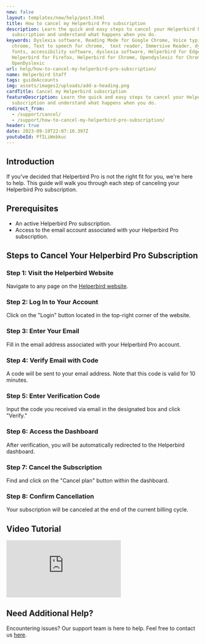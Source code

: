 ```yaml
---
new: false
layout: templates/new/help/post.html
title: How to cancel my Helperbird Pro subscription
description: Learn the quick and easy steps to cancel your Helperbird Pro
  subscription and understand what happens when you do.
keywords: Dyslexia software, Reading Mode for Google Chrome, Voice typing for
  chrome, Text to speech for chrome,  text reader, Immersive Reader, dyslexia
  fonts, accessibility software, dyslexia software, Helperbird for Edge,
  Helperbird for Firefox, Helperbird for Chrome, Opendyslexic for Chrome,
  OpenDyslexic
url: help/how-to-cancel-my-helperbird-pro-subscription/
name: Helperbird Staff
tags: guideAccounts
img: assets/images2/uploads/add-a-heading.png
cardTitle: Cancel my Helperbird subscription
featureDescription: Learn the quick and easy steps to cancel your Helperbird Pro
  subscription and understand what happens when you do.
redirect_from:
  - /support/cancel/
  - /support/how-to-cancel-my-helperbird-pro-subscription/
header: true
date: 2023-09-10T22:07:10.397Z
youtubeId: PfILiWebkuc
---
```

## Introduction

If you've decided that Helperbird Pro is not the right fit for you, we're here to help. This guide will walk you through each step of canceling your Helperbird Pro subscription.

## Prerequisites

- An active Helperbird Pro subscription.
- Access to the email account associated with your Helperbird Pro subscription.

## Steps to Cancel Your Helperbird Pro Subscription

### Step 1: Visit the Helperbird Website

Navigate to any page on the [Helperbird website](https://helperbird.com/pro).

### Step 2: Log In to Your Account

Click on the "Login" button located in the top-right corner of the website.

### Step 3: Enter Your Email

Fill in the email address associated with your Helperbird Pro account.

### Step 4: Verify Email with Code

A code will be sent to your email address. Note that this code is valid for 10 minutes.

### Step 5: Enter Verification Code

Input the code you received via email in the designated box and click "Verify."

### Step 6: Access the Dashboard

After verification, you will be automatically redirected to the Helperbird dashboard.

### Step 7: Cancel the Subscription

Find and click on the "Cancel plan" button within the dashboard.

### Step 8: Confirm Cancellation

Your subscription will be canceled at the end of the current billing cycle.

## Video Tutorial



<div class="aspect-w-16 aspect-h-9 mt-12 mb-12">
<iframe   id="videos" src="https://www.youtube-nocookie.com/embed/BEsQnmEgjmY" title="YouTube video player" frameborder="0" allow="accelerometer; autoplay; clipboard-write; encrypted-media; gyroscope; picture-in-picture; web-share" allowfullscreen></iframe>
</div>


## Need Additional Help?

Encountering issues? Our support team is here to help. Feel free to contact us [here](https://www.helperbird.com/support).

